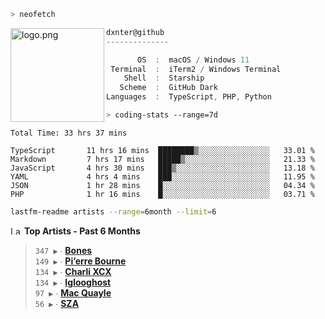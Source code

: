 ```zsh
> neofetch
```

<img align="left" src="https://user-images.githubusercontent.com/17434202/213643827-2660ae3a-d75f-4961-a865-9847c10b767f.png" alt="logo.png" width="150"/>

```csharp
dxnter@github
--------------

       OS  :  macOS / Windows 11
 Terminal  :  iTerm2 / Windows Terminal
    Shell  :  Starship
   Scheme  :  GitHub Dark
Languages  :  TypeScript, PHP, Python
```

```zsh
> coding-stats --range=7d
```

<!--START_SECTION:waka-->

```text
Total Time: 33 hrs 37 mins

TypeScript       11 hrs 16 mins  ████████▒░░░░░░░░░░░░░░░░   33.01 %
Markdown         7 hrs 17 mins   █████▒░░░░░░░░░░░░░░░░░░░   21.33 %
JavaScript       4 hrs 30 mins   ███▒░░░░░░░░░░░░░░░░░░░░░   13.18 %
YAML             4 hrs 4 mins    ███░░░░░░░░░░░░░░░░░░░░░░   11.95 %
JSON             1 hr 28 mins    █░░░░░░░░░░░░░░░░░░░░░░░░   04.34 %
PHP              1 hr 16 mins    █░░░░░░░░░░░░░░░░░░░░░░░░   03.71 %
```

<!--END_SECTION:waka-->

```zsh
lastfm-readme artists --range=6month --limit=6
```

<!--START_LASTFM_ARTISTS:{"period": "6month", "rows": 6}-->
<a href="https://last.fm" target="_blank"><img src="https://user-images.githubusercontent.com/17434202/215290617-e793598d-d7c9-428f-9975-156db1ba89cc.svg" alt="Last.fm Logo" width="18" height="13"/></a> **Top Artists - Past 6 Months**

> `347 ▶️` ∙ **[Bones](https://www.last.fm/music/Bones)**<br/>
> `149 ▶️` ∙ **[Pi’erre Bourne](https://www.last.fm/music/Pi%E2%80%99erre+Bourne)**<br/>
> `134 ▶️` ∙ **[Charli XCX](https://www.last.fm/music/Charli+XCX)**<br/>
> `134 ▶️` ∙ **[Iglooghost](https://www.last.fm/music/Iglooghost)**<br/>
> `97 ▶️` ∙ **[Mac Quayle](https://www.last.fm/music/Mac+Quayle)**<br/>
> `56 ▶️` ∙ **[SZA](https://www.last.fm/music/SZA)**<br/>
<!--END_LASTFM_ARTISTS-->
